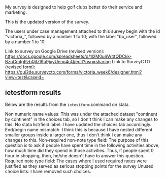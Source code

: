 My survey is designed to help golf clubs better do their service and marketing.

This is the updated version of the survey.

The users under case management attached to this survey begin with the id "victoria_", followed by a number 1 to 10; with the label "bp_user", followed by a number 1 to 10.

Link to survey on Google Drive (revised version): https://docs.google.com/spreadsheets/d/1l2M0u6W4tQDCkk-BznCmtgRzbQjIZl9u9jxyUeno4uQ/edit?usp=sharing
Link to SurveyCTO (revised form): https://gui2de.surveycto.com/forms/victoria_week6/designer.html?view=test&caseid=

## ietestform results
Below are the results from the `ietestform` command on stata.

Non numeric name values: This was under the attached dataset "continent by continent" in the choices tab, so I don't think I can make any changes to this.
No stata list/field label: I have updated the choices tab accordingly.
End/begin name mismatch: I think this is because I have nested different smaller groups inside a larger one, thus I don't think I can make any changes to this.
Non-required non-note type field: The purpose of this question is to ask if people have spent time in the following activities above, how much time did they spend in those activities. Thus, if people spent 0 hour in shopping, then, he/she doesn't have to answer this question.
Required note type field: The cases where I used required notes were justified as they served as serious stopping points for the survey
Unused choice lists: I have removed such choices.
